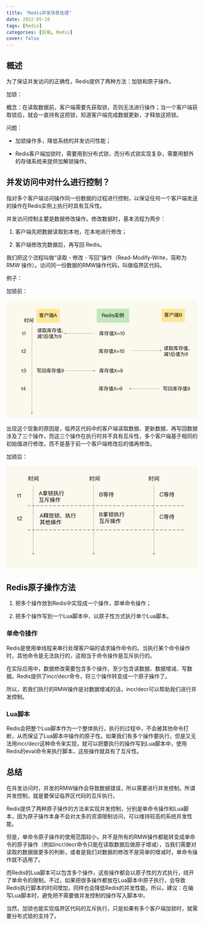```yaml
---
title: "Redis并发场景处理"
date: 2022-05-10 
tags: [Redis]
categories: [后端, Redis]
cover: false
---
```


## 概述

为了保证并发访问的正确性，Redis提供了两种方法：加锁和原子操作。

加锁：

概念：在读取数据前，客户端需要先获取锁，否则无法进行操作；当一个客户端获取锁后，就会一直持有这把锁，知道客户端完成数据更新，才释放这把锁。

问题：

- 加锁操作多，降低系统的并发访问性能；

- Redis客户端加锁时，需要用到分布式锁，而分布式锁实现复杂，需要用额外的存储系统来提供加解锁操作。

## 并发访问中对什么进行控制？

指对多个客户端访问操作同一份数据的过程进行控制，以保证任何一个客户端发送的操作在Redis实例上执行时具有互斥性。

并发访问控制主要是数据修改操作。修改数据时，基本流程为两步：

1. 客户端先把数据读取到本地，在本地进行修改；

2. 客户端修改完数据后，再写回 Redis。

我们把这个流程叫做“读取 - 修改 - 写回”操作（Read-Modify-Write，简称为 RMW 操作）。访问同一份数据的RMW操作代码，叫做临界区代码。

例子：

加锁前：

![img](https://raw.githubusercontent.com/shershon1991/picImgBed/master/redis/wpsprCMQ6.jpg)

出现这个现象的原因是，临界区代码中的客户端读取数据、更新数据、再写回数据涉及了三个操作，而这三个操作在执行时并不具有互斥性，多个客户端基于相同的初始值进行修改，而不是基于前一个客户端修改后的值再修改。

加锁后：

![img](https://raw.githubusercontent.com/shershon1991/picImgBed/master/redis/wpstADl62.jpg)

## Redis原子操作方法

1. 把多个操作放到Redis中实现成一个操作，即单命令操作；

2. 把多个操作写到一个Lua脚本中，以原子性方式执行单个Lua脚本。

### 单命令操作

Redis是使用单线程来串行处理客户端的请求操作命令的。当执行某个命令操作时，其他命令是无法执行的，这相当于命令操作是互斥执行的。

在实际应用中，数据修改需要包含多个操作，至少包含读数据、数据增减、写数据。Redis提供了incr/decr命令，将三个操作转变成一个原子操作了。

所以，若我们执行的RMW操作是对数据增减的话，incr/decr可以帮助我们进行并发控制。

### Lua脚本

Redis会把整个Lua脚本作为一个整体执行，执行的过程中，不会被其他命令打断，从而保证了Lua脚本中操作的原子性。如果我们有多个操作要执行，但是又无法用incr/decr这种命令来实现，就可以把要执行的操作写到Lua脚本中，使用Redis的eval命令来执行脚本，这些操作就具有了互斥性。

## 总结

在并发访问时，并发的RMW操作会导致数据错误，所以需要进行并发控制。所谓并发控制，就是要保证临界区代码的互斥执行。

Redis提供了两种原子操作的方法来实现并发控制，分别是单命令操作和Lua脚本，因为原子操作本身不会对太多的资源限制访问，可以维持较高的系统并发性能。

但是，单命令原子操作的使用范围较小，并不是所有的RMW操作都能转变成单命令的原子操作（例如incr/decr命令只能在读取数据后做原子增减），当我们需要对读取的数据做更多的判断，或者是我们对数据的修改不是简单的增减时，单命令操作就不适用了。

而Redis的Lua脚本可以包含多个操作，这些操作都会以原子性的方式执行，绕开了单命令的限制。不过，如果把很多操作都放在Lua脚本中原子执行，会导致Redis执行脚本的时间增加，同样也会降低Redis的并发性能。所以，建议：在编写Lua脚本时，避免把不需要做并发控制的操作写入脚本中。

当然，加锁也能实现临界区代码的互斥执行，只是如果有多个客户端加锁时，就需要分布式锁的支持了。